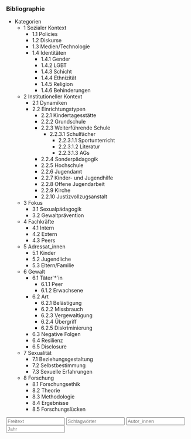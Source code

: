 ### Bibliographie

<!--<span class="dropdownx"><button class="btn btn-default dropdown-toggle" type="button" data-toggle="dropdown">Kategorien <span class="caret"></span></button> <ul class="dropdown-menu" id="droppit"> </span>-->
<div class="btn-group">
<nav class="btn btn-default dropdown-toggle">
<ul class="cathy">
<li class="cathy"><a class="cathy" onclick="">Kategorien</a>
<ul class="cathy">
<li class="cathy">
<a class="cathy" onclick="showCat('1 Sozialer Kontext')">1 Sozialer Kontext</a>
<ul class="cathy">
<li class="cathy"><a class="cathy final" onclick="showCat('1.1 Policies')">1.1 Policies</a></li>
<li class="cathy"><a class="cathy final" onclick="showCat('1.2 Diskurse')">1.2 Diskurse</a></li>
<li class="cathy"><a class="cathy final" onclick="showCat('1.3 Medien/Technologie')">1.3 Medien/Technologie</a></li>
<li class="cathy"><a class="cathy" onclick="showCat('1.4 Identitäten')">1.4 Identitäten</a>
<ul class="cathy">
<li class="cathy"><a class="cathy final" onclick="showCat('1.4.1 Gender')">1.4.1 Gender</a></li>
<li class="cathy"><a class="cathy final" onclick="showCat('1.4.2 LGBT')">1.4.2 LGBT</a></li>
<li class="cathy"><a class="cathy final" onclick="showCat('1.4.3 Schicht')">1.4.3 Schicht</a></li>
<li class="cathy"><a class="cathy final" onclick="showCat('1.4.4 Ethnizität')">1.4.4 Ethnizität</a></li>
<li class="cathy"><a class="cathy final" onclick="showCat('1.4.5 Religion')">1.4.5 Religion</a></li>
<li class="cathy"><a class="cathy final" onclick="showCat('1.4.6 Behinderungen')">1.4.6 Behinderungen</a></li>
</ul>
</li>
</ul>
</li>
<li class="cathy">
<a class="cathy" onclick="showCat('2 Institutioneller Kontext')">2 Institutioneller Kontext</a>
<ul class="cathy">
<li class="cathy"><a class="cathy final" onclick="showCat('2.1 Dynamiken')">2.1 Dynamiken</a></li>
<li class="cathy"><a class="cathy" onclick="showCat('2.2 Einrichtungstypen')">2.2 Einrichtungstypen</a>
<ul class="cathy">
<li class="cathy"><a class="cathy final" onclick="showCat('2.2.1 Kindertagesstätte')">2.2.1 Kindertagesstätte</a></li>
<li class="cathy"><a class="cathy final" onclick="showCat('2.2.2 Grundschule')">2.2.2 Grundschule</a></li>
<li class="cathy"><a class="cathy" onclick="showCat('2.2.3 Weiterführende Schule')">2.2.3 Weiterführende Schule</a>
<ul class="cathy">
<li class="cathy"><a class="cathy" onclick="showCat('2.2.3.1 Schulfächer')">2.2.3.1 Schulfächer</a>
<ul class="cathy">
<li class="cathy"><a class="cathy final" onclick="showCat('2.2.3.1.1 Sportunterricht')">2.2.3.1.1 Sportunterricht</a></li>
<li class="cathy"><a class="cathy final" onclick="showCat('2.2.3.1.2 Literatur')">2.2.3.1.2 Literatur</a></li>
<li class="cathy"><a class="cathy final" onclick="showCat('2.2.3.1.3 AGs')">2.2.3.1.3 AGs</a></li>
</ul>
</li>
</ul>
</li>
<li class="cathy"><a class="cathy final" onclick="showCat('2.2.4 Sonderpädagogik')">2.2.4 Sonderpädagogik</a></li>
<li class="cathy"><a class="cathy final" onclick="showCat('2.2.5 Hochschule')">2.2.5 Hochschule</a></li>
<li class="cathy"><a class="cathy final" onclick="showCat('2.2.6 Jugendamt')">2.2.6 Jugendamt</a></li>
<li class="cathy"><a class="cathy final" onclick="showCat('2.2.7 Kinder- und Jugendhilfe')">2.2.7 Kinder- und Jugendhilfe</a></li>
<li class="cathy"><a class="cathy final" onclick="showCat('2.2.8 Offene Jugendarbeit')">2.2.8 Offene Jugendarbeit</a></li>
<li class="cathy"><a class="cathy final" onclick="showCat('2.2.9 Kirche')">2.2.9 Kirche</a></li>
<li class="cathy"><a class="cathy final" onclick="showCat('2.2.10 Justizvollzugsanstalt')">2.2.10 Justizvollzugsanstalt</a></li>
</ul>
</li>
</ul>
</li>
<li class="cathy"><a class="cathy" onclick="showCat('3 Fokus')">3 Fokus</a>
<ul class="cathy">
<li class="cathy"><a class="cathy" onclick="showCat('3.1 Sexualpädagogik')">3.1 Sexualpädagogik</a></li>
<li class="cathy"><a class="cathy" onclick="showCat('3.2 Gewaltprävention')">3.2 Gewaltprävention</a></li>
</ul>
</li>
<li class="cathy"><a class="cathy" onclick="showCat('4 Fachkräfte')">4 Fachkräfte</a>
<ul class="cathy">
<li class="cathy"><a class="cathy final" onclick="showCat('4.1 Intern')">4.1 Intern</a></li>
<li class="cathy"><a class="cathy final" onclick="showCat('4.2 Extern')">4.2 Extern</a></li>
<li class="cathy"><a class="cathy final" onclick="showCat('4.3 Peers')">4.3 Peers</a></li>
</ul>
</li>
<li class="cathy">
<a class="cathy" onclick="showCat('5 Adressat_innen')">5 Adressat_innen</a>
<ul class="cathy">
<li class="cathy"><a class="cathy final" onclick="showCat('5.1 Kinder')">5.1 Kinder</a></li>
<li class="cathy"><a class="cathy final" onclick="showCat('5.2 Jugendliche')">5.2 Jugendliche</a></li>
<li class="cathy"><a class="cathy final" onclick="showCat('5.3 Eltern/Familie')">5.3 Eltern/Familie</a></li>
</ul>
</li>
<li class="cathy"><a class="cathy" onclick="showCat('6 Gewalt')">6 Gewalt</a>
<ul class="cathy">
<li class="cathy"><a class="cathy" onclick="showCat('6.1 Täter*in')">6.1 Täter`*`in</a>
<ul class="cathy">
<li class="cathy"><a class="cathy final" onclick="showCat('6.1.1 Peer')">6.1.1 Peer</a></li>
<li class="cathy"><a class="cathy final" onclick="showCat('6.1.2 Erwachsene')">6.1.2 Erwachsene</a></li>
</ul>
<li class="cathy"><a class="cathy" onclick="showCat('6.2 Art')">6.2 Art</a>
<ul class="cathy">
<li class="cathy"><a class="cathy final" onclick="showCat('6.2.1 Belästigung')">6.2.1 Belästigung</a></li>
<li class="cathy"><a class="cathy final" onclick="showCat('6.2.2 Missbrauch')">6.2.2 Missbrauch</a></li>
<li class="cathy"><a class="cathy final" onclick="showCat('6.2.3 Vergewaltigung')">6.2.3 Vergewaltigung</a></li>
<li class="cathy"><a class="cathy final" onclick="showCat('6.2.4 Übergriff')">6.2.4 Übergriff</a></li>
<li class="cathy"><a class="cathy final" onclick="showCat('6.2.5 Diskriminierung')">6.2.5 Diskriminierung</a></li>
</ul>
<li class="cathy"><a class="cathy final" onclick="showCat('6.3 Negative Folgen')">6.3 Negative Folgen</a></li>
<li class="cathy"><a class="cathy final" onclick="showCat('6.4 Resilienz')">6.4 Resilienz</a></li>
<li class="cathy"><a class="cathy final" onclick="showCat('6.5 Disclosure')">6.5 Disclosure</a></li>
</ul>
</li>
<li class="cathy"><a class="cathy" onclick="showCat('7 Sexualität')">7 Sexualität</a>
<ul class="cathy">
<li class="cathy"><a class="cathy final" onclick="showCat('7.1 Beziehungsgestaltung')">7.1 Beziehungsgestaltung</a></li>
<li class="cathy"><a class="cathy final" onclick="showCat('7.2 Selbstbestimmung')">7.2 Selbstbestimmung</a></li>
<li class="cathy"><a class="cathy final" onclick="showCat('7.3 Sexuelle Erfahrungen')">7.3 Sexuelle Erfahrungen</a></li>
</ul>
</li>
<li class="cathy">
<a class="cathy" onclick="showCat('8 Forschung')">8 Forschung</a>
<ul class="cathy">
<li class="cathy"><a class="cathy final" onclick="showCat('8.1 Forschungsethik')">8.1 Forschungsethik</a></li>
<li class="cathy"><a class="cathy final" onclick="showCat('8.2 Theorie')">8.2 Theorie</a></li>
<li class="cathy"><a class="cathy final" onclick="showCat('8.3 Methodologie')">8.3 Methodologie</a></li>
<li class="cathy"><a class="cathy final" onclick="showCat('8.4 Ergebnisse')">8.4 Ergebnisse</a></li>
<li class="cathy"><a class="cathy final" onclick="showCat('8.5 Forschungslücken')">8.5 Forschungslücken</a></li>
</ul>
</li>
</ul>
</li>
</ul>
</nav>
<input type="text" class="form-control textfield" style="width:160px;display:inline" onkeyup="filter('freetext');" id="freetext" placeholder="Freitext" />
<input type="text" class="form-control textfield" style="width:160px;display:inline" id="keyword" placeholder="Schlagwörter" />
<input type="text" class="form-control textfield" style="width:160px;display:inline" onkeyup="filter('author');" id="author" placeholder="Autor_innen" />
<input type="text" class="form-control textfield" style="width:160px;display:inline" onkeyup="filter('year');" id="year" placeholder="Jahr" /></div>

<div id="bibliography"></div>
